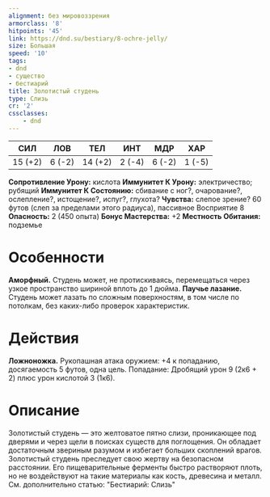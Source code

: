 ```yaml
---
alignment: без мировоззрения
armorclass: '8'
hitpoints: '45'
link: https://dnd.su/bestiary/8-ochre-jelly/
size: Большая
speed: '10'
tags:
- dnd
- существо
- бестиарий
title: Золотистый студень
type: Слизь
cr: '2'
cssclasses:
    - dnd
---
```



| СИЛ | ЛОВ | ТЕЛ | ИНТ | МДР | ХАР |
|---|---|---|---|---|---|
| 15 (+2) | 6 (-2) | 14 (+2) | 2 (-4) | 6 (-2) | 1 (-5) |
**Сопротивление Урону:** кислота
**Иммунитет К Урону:** электричество; рубящий
**Иммунитет К Состоянию:** сбивание с ног?, очарование?, ослепление?, истощение?, испуг?, глухота?
**Чувства:** слепое зрение? 60 футов (слеп за пределами этого радиуса), пассивное Восприятие 8
**Опасность:** 2 (450 опыта)
**Бонус Мастерства:** +2
**Местность Обитания:** подземье


# Особенности
**Аморфный.** Студень может, не протискиваясь, перемещаться через узкое пространство шириной вплоть до 1 дюйма.
**Паучье лазание.** Студень может лазать по сложным поверхностям, в том числе по потолкам, без каких-либо проверок характеристик.


# Действия
**Ложноножка.** Рукопашная атака оружием: +4 к попаданию, досягаемость 5 футов, одна цель. Попадание: Дробящий урон 9 (2к6 + 2) плюс урон кислотой 3 (1к6).


# Описание
Золотистый студень — это желтоватое пятно слизи, проникающее под дверями и через щели в поисках существ для поглощения. Он обладает достаточным звериным разумом и избегает больших скоплений врагов. Золотистый студень преследует свою жертву на безопасном расстоянии. Его пищеварительные ферменты быстро растворяют плоть, но не воздействуют на такие материалы как кость, древесина и металл. См. дополнительно статью: "Бестиарий: Слизь"